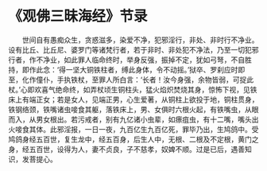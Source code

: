 # 《观佛三昧海经》节录
　　世间自有愚痴众生，贪惑滋多，染爱不净，犯邪淫行，非处、非时行不净业。设有比丘、比丘尼、婆罗门等诸梵行者，若于非时、非处犯不净法，乃至一切犯邪行者，作不净业，如此罪人临命终时，举身反强，振掉不定，犹如弓弩，不自胜持，即作此念：‘得一坚大铜铁柱者，缚此身体，令不动摇。’狱卒、罗刹应时即至，化作僮仆，手执铁杖，至罪人所白言：‘长者！汝今身强，余物皆弱，可捉此杖。’心即欢喜气绝命终，如弄杖顷生铜柱头，猛火焰炽焚烧其身，惊怖下视，见铁床上有端正女；若是女人，见端正男，心生爱著，从铜柱上欲投于地，铜柱贯身，铁钢络颈，铁嘴诸虫唼食其躯，落铁床上，男、女俱时六根火起，有铁嘴虫，从眼而入，从男女根出。若污戒者，别有九亿诸小虫辈，如瘭疽虫，有十二嘴，嘴头出火唼食其体。此邪淫报，一日一夜，九百亿生九百亿死，罪毕乃出，生鸠鸽中。受鸠鸽身经五百世，复生龙中，经五百身，后生人中，无根、二根及不定根，黄门之身，经五百世，设得为人，妻不贞良，子不慈孝，奴婢不顺。过是已后，遇善知识，发菩提心。  